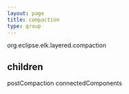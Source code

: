 ```yaml
---
layout: page
title: compaction
type: group
---
```

org.eclipse.elk.layered.compaction
## children

postCompaction
connectedComponents


